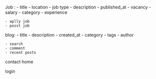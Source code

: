 Job :
    - title
	- location
	- job type
	- description
    - published_at
	- vacancy
	- salary
	- category
	- experience


	- aplly job
	- posst job


blog:
    - title
	- description
	- created_at
	- category
	- tags
	- author

	- search
	- comment
	- recent posts


contact
home


login